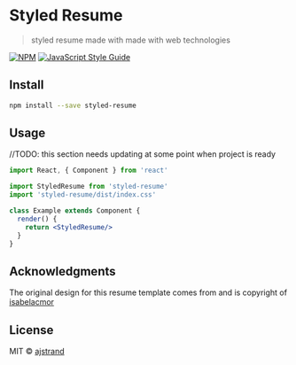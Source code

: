 # Styled Resume

> styled resume made with made with web technologies

[![NPM](https://img.shields.io/npm/v/resume-test.svg)](https://www.npmjs.com/package/resume-test) [![JavaScript Style Guide](https://img.shields.io/badge/code_style-standard-brightgreen.svg)](https://standardjs.com)

## Install

```bash
npm install --save styled-resume
```

## Usage

//TODO: this section needs updating at some point when project is ready

```jsx
import React, { Component } from 'react'

import StyledResume from 'styled-resume'
import 'styled-resume/dist/index.css'

class Example extends Component {
  render() {
    return <StyledResume/>
  }
}
```

## Acknowledgments

The original design for this resume template comes from and is copyright of [isabelacmor](https://github.com/isabelacmor)

## License

MIT © [ajstrand](https://github.com/ajstrand)
